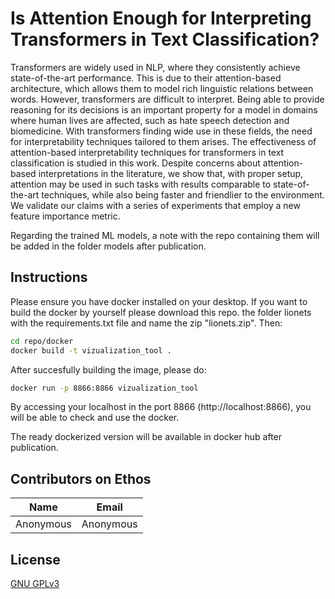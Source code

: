 # Is Attention Enough for Interpreting Transformers in Text Classification?
Transformers are widely used in NLP, where they consistently achieve state-of-the-art performance. This is due to their attention-based architecture, which allows them to model rich linguistic relations between words. However, transformers are difficult to interpret. Being able to provide reasoning for its decisions is an important property for a model in domains where human lives are affected, such as hate speech detection and biomedicine. With transformers finding wide use in these fields, the need for interpretability techniques tailored to them arises. The effectiveness of attention-based interpretability techniques for transformers in text classification is studied in this work. Despite concerns about attention-based interpretations in the literature, we show that, with proper setup, attention may be used in such tasks with results comparable to state-of-the-art techniques, while also being faster and friendlier to the environment. We validate our claims with a series of experiments that employ a new feature importance metric.

Regarding the trained ML models, a note with the repo containing them will be added in the folder models after publication.

## Instructions
Please ensure you have docker installed on your desktop. If you want to build the docker by yourself please download this repo.
 the folder lionets with the requirements.txt file and name the zip "lionets.zip". Then:
```bash
cd repo/docker 
docker build -t vizualization_tool .
```
After succesfully building the image, please do:
```bash
docker run -p 8866:8866 vizualization_tool
```
By accessing your localhost in the port 8866 (http://localhost:8866), you will be able to check and use the docker. 

The ready dockerized version will be available in docker hub after publication.

## Contributors on Ethos
Name | Email
--- | ---
Anonymous | Anonymous

## License
[GNU GPLv3](https://choosealicense.com/licenses/gpl-3.0/)
